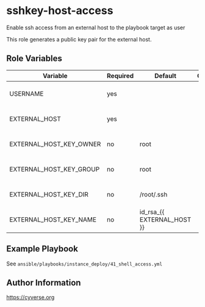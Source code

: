 sshkey-host-access
=========

Enable ssh access from an external host to the playbook target as user

This role generates a public key pair for the external host.

Role Variables
--------------

| Variable                        | Required     | Default                    | Choices                         | Comments                                     |
|---------------------------------|--------------|----------------------------|---------------------------------|----------------------------------------------|
| USERNAME                        | yes          |                            |                                 | Username that EXTERNAL_HOST can ssh as       |
| EXTERNAL_HOST                   | yes          |                            |                                 | Ansible host that is granted ssh privilege   |
| EXTERNAL_HOST_KEY_OWNER         | no           | root                       |                                 | Owner of generated key pair                  |
| EXTERNAL_HOST_KEY_GROUP         | no           | root                       |                                 | Group of generated key pair                  |
| EXTERNAL_HOST_KEY_DIR           | no           | /root/.ssh                 |                                 | Location of generated key pair               |
| EXTERNAL_HOST_KEY_NAME          | no           | id_rsa_{{ EXTERNAL_HOST }} |                                 | Name of generated key                        |

Example Playbook
----------------

See `ansible/playbooks/instance_deploy/41_shell_access.yml`

Author Information
------------------

https://cyverse.org
